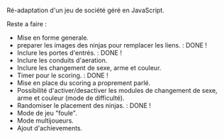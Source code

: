 Ré-adaptation d'un jeu de société géré en JavaScript.

Reste a faire :
* Mise en forme generale.
* preparer les images des ninjas pour remplacer les liens. : DONE !
* Inclure les portes d'entrés. : DONE !
* Inclure les conduits d'aeration.
* Inclure les changement de sexe, arme et couleur.
* Timer pour le scoring. : DONE !
* Mise en place du scoring a proprement parlé.
* Possibilité d'activer/desactiver les modules de changement de sexe, arme et couleur (mode de difficulté).
* Randomiser le placement des ninjas. : DONE !
* Mode de jeu "foule".
* Mode multijoueurs.
* Ajout d'achievements.
